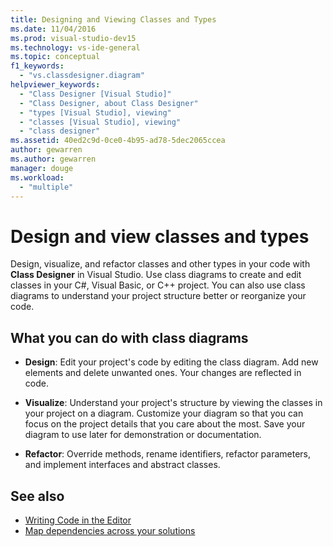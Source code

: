 ```yaml
---
title: Designing and Viewing Classes and Types
ms.date: 11/04/2016
ms.prod: visual-studio-dev15
ms.technology: vs-ide-general
ms.topic: conceptual
f1_keywords:
  - "vs.classdesigner.diagram"
helpviewer_keywords:
  - "Class Designer [Visual Studio]"
  - "Class Designer, about Class Designer"
  - "types [Visual Studio], viewing"
  - "classes [Visual Studio], viewing"
  - "class designer"
ms.assetid: 40ed2c9d-0ce0-4b95-ad78-5dec2065ccea
author: gewarren
ms.author: gewarren
manager: douge
ms.workload:
  - "multiple"
---
```

# Design and view classes and types

Design, visualize, and refactor classes and other types in your code with **Class Designer** in Visual Studio. Use class diagrams to create and edit classes in your C#, Visual Basic, or C++ project. You can also use class diagrams to understand your project structure better or reorganize your code.

## What you can do with class diagrams

-   **Design**: Edit your project's code by editing the class diagram. Add new elements and delete unwanted ones. Your changes are reflected in code.

-   **Visualize**: Understand your project's structure by viewing the classes in your project on a diagram. Customize your diagram so that you can focus on the project details that you care about the most. Save your diagram to use later for demonstration or documentation.

-   **Refactor**: Override methods, rename identifiers, refactor parameters, and implement interfaces and abstract classes.

## See also

- [Writing Code in the Editor](../writing-code-in-the-code-and-text-editor.md)
- [Map dependencies across your solutions](../../modeling/map-dependencies-across-your-solutions.md)